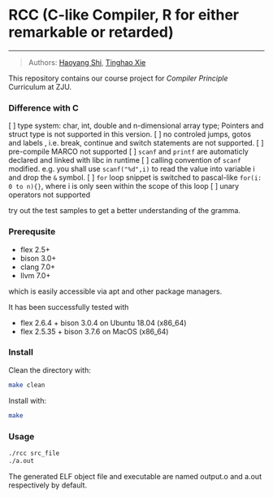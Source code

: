 # RCC (C-like Compiler, R for either remarkable or retarded)

---

> Authors: [Haoyang Shi](https://github.com/Luke-Skycrawler), [Tinghao Xie](http://vtu.life)

This repository contains our course project for *Compiler Principle* Curriculum at ZJU.

### Difference with C

[ ] type system: char, int, double and n-dimensional array type; Pointers and struct type is not supported in this version.
[ ] no controled jumps, gotos and labels , i.e. break, continue and switch statements are not supported.
[ ] pre-compile MARCO not supported
[ ] `scanf` and `printf` are automaticly declared and linked with libc in runtime
[ ] calling convention of `scanf` modified. e.g. you shall use `scanf("%d",i)` to read the value into variable i and drop the `&` symbol. 
[ ] `for` loop snippet is switched to pascal-like `for(i: 0 to n){}`, where i is only seen within the scope of this loop 
[ ] unary operators not supported

try out the test samples to get a better understanding of the gramma. 
### Prerequsite

* flex 2.5+
* bison 3.0+
* clang 7.0+
* llvm 7.0+

which is easily accessible via apt and other package managers.  

It has been successfully tested with
* flex 2.6.4 + bison 3.0.4 on Ubuntu 18.04 (x86_64)
* flex 2.5.35 + bison 3.7.6 on MacOS (x86_64)

### Install
Clean the directory with:
```bash
make clean
```

Install with:
```bash
make
```
### Usage

```bash
./rcc src_file
./a.out
```
The generated ELF object file and executable are named output.o and a.out respectively by default. 

